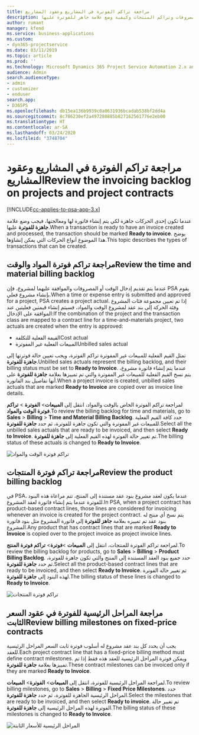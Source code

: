 ```yaml
---
title: مراجعة تراكم الفوترة في المشاريع وعقود المشاريع
description: يقدم هذا الموضوع معلومات حول كيفية مراجعة الوقت والمصروفات وتراكم المنتجات وكيفية وضع علامة جاهز للفوترة عليها.
author: rumant
manager: kfend
ms.service: business-applications
ms.custom:
- dyn365-projectservice
ms.date: 03/11/2019
ms.topic: article
ms.prod: ''
ms.technology: Microsoft Dynamics 365 Project Service Automation 2.x and 3.x
audience: Admin
search.audienceType:
- admin
- customizer
- enduser
search.app:
- D365PS
ms.openlocfilehash: db15ea136b9939c0a0631936bcadab538bf2dd4a
ms.sourcegitcommit: 8c786230ef2a497280885b827162561776e2eb00
ms.translationtype: HT
ms.contentlocale: ar-SA
ms.lasthandoff: 03/24/2020
ms.locfileid: "3748704"
---
```

# <a name="review-the-invoicing-backlog-on-projects-and-project-contracts"></a><span data-ttu-id="b4b09-103">مراجعة تراكم الفوترة في المشاريع وعقود المشاريع</span><span class="sxs-lookup"><span data-stu-id="b4b09-103">Review the invoicing backlog on projects and project contracts</span></span>

[!INCLUDE[cc-applies-to-psa-app-3.x](../includes/cc-applies-to-psa-app-3x.md)]

<span data-ttu-id="b4b09-104">عندما تكون إحدى الحركات جاهزة لكي يتم إنشاء فاتورة لها ومعالجتها، فيجب وضع علامة **جاهزة للفوترة** عليها.</span><span class="sxs-lookup"><span data-stu-id="b4b09-104">When a transaction is ready to have an invoice created and processed, the transaction should be marked **Ready to invoice**.</span></span> <span data-ttu-id="b4b09-105">يوضح هذا الموضوع أنواع الحركات التي يمكن إنشاؤها.</span><span class="sxs-lookup"><span data-stu-id="b4b09-105">This topic describes the types of transactions that can be created.</span></span>

## <a name="review-the-time-and-material-billing-backlog"></a><span data-ttu-id="b4b09-106">مراجعة تراكم فوترة المواد والوقت</span><span class="sxs-lookup"><span data-stu-id="b4b09-106">Review the time and material billing backlog</span></span>

<span data-ttu-id="b4b09-107">عندما يتم تقديم إدخال الوقت أو المصروفات والموافقة عليهما لمشروع، فإن PSA يقوم بإنشاء مشروع فعلي.</span><span class="sxs-lookup"><span data-stu-id="b4b09-107">When a time or expense entry is submitted and approved for a project, PSA creates a project actual.</span></span> <span data-ttu-id="b4b09-108">إذا تم تعيين مجموعة فئات المشروع وفئة الحركة إلى بند عقد لمشروع الوقت والمواد، فسيتم إنشاء قيمتين فعليتين عند الموافقة على الإدخال:</span><span class="sxs-lookup"><span data-stu-id="b4b09-108">If the combination of the project and the transaction class are mapped to a contract line for a time-and-materials project, two actuals are created when the entry is approved:</span></span>

- <span data-ttu-id="b4b09-109">القيمة الفعلية للتكلفة</span><span class="sxs-lookup"><span data-stu-id="b4b09-109">Cost actual</span></span> 
- <span data-ttu-id="b4b09-110">المبيعات الفعلية غير المفوترة</span><span class="sxs-lookup"><span data-stu-id="b4b09-110">Unbilled sales actual</span></span>

<span data-ttu-id="b4b09-111">تمثل القيم الفعلية للمبيعات غير المفوترة تراكم الفوترة، ويجب تعيين حالة فوترتها إلى **جاهزة للفوترة**.</span><span class="sxs-lookup"><span data-stu-id="b4b09-111">Unbilled sales actuals represent the billing backlog, and their billing status must be set to **Ready to Invoice**.</span></span> <span data-ttu-id="b4b09-112">عندما يتم إنشاء فاتورة مشروع، يتم نسخ القيم الفعلية للمبيعات غير المفوترة والتي تم تمييزها بعلامة **جاهزة للفوترة** على أنها تفاصيل بند الفاتورة.</span><span class="sxs-lookup"><span data-stu-id="b4b09-112">When a project invoice is created, unbilled sales actuals that are marked **Ready to Invoice** are copied over as invoice line details.</span></span>

<span data-ttu-id="b4b09-113">لمراجعة تراكم الفوترة الخاص بالوقت والمواد، انتقل إلى **المبيعات**\> **الفوترة** \> **تراكم فوترة الوقت والمواد**.</span><span class="sxs-lookup"><span data-stu-id="b4b09-113">To review the billing backlog for time and materials, go to **Sales** \> **Billing** \> **Time and Material Billing Backlog**.</span></span> <span data-ttu-id="b4b09-114">حدد كافة القيم الفعلية للمبيعات غير المفوترة والتي تكون جاهزة للفوترة، ثم حدد **جاهزة للفوترة**.</span><span class="sxs-lookup"><span data-stu-id="b4b09-114">Select all the unbilled sales actuals that are ready to be invoiced, and then select **Ready to Invoice**.</span></span> <span data-ttu-id="b4b09-115">تم تغيير حالة الفوترة لهذه القيم الفعلية إلى **جاهزة للفوترة**.</span><span class="sxs-lookup"><span data-stu-id="b4b09-115">The billing status of these actuals is changed to **Ready to Invoice**.</span></span>

![تراكم فوترة الوقت والمواد](media/TMBacklog.png)

## <a name="review-the-product-billing-backlog"></a><span data-ttu-id="b4b09-117">مراجعة تراكم فوترة المنتجات</span><span class="sxs-lookup"><span data-stu-id="b4b09-117">Review the product billing backlog</span></span>

<span data-ttu-id="b4b09-118">في PSA، عندما يكون لعقد مشروع بنود عقد مستندة إلى المنتج، تتم مراعاة هذه البنود للفوترة عندما يتم إنشاء فاتورة لعقد المشروع.</span><span class="sxs-lookup"><span data-stu-id="b4b09-118">In PSA, when a project contract has product-based contract lines, those lines are considered for invoicing whenever an invoice is created for the project contract.</span></span> <span data-ttu-id="b4b09-119">يتم نسخ أي منتج له بنود عقد تم تمييزه بعلامة **جاهز للفوترة** إلى فاتورة المشروع مثل بنود فاتورة المشروع.</span><span class="sxs-lookup"><span data-stu-id="b4b09-119">Any product that has contract lines that are marked **Ready to Invoice** is copied over to the project invoice as project invoice lines.</span></span>

<span data-ttu-id="b4b09-120">لمراجعة تراكم الفوترة للمنتجات، انتقل إلى **المبيعات** \>**فوترة**\> **تراكم فوترة المنتج**.</span><span class="sxs-lookup"><span data-stu-id="b4b09-120">To review the billing backlog for products, go to **Sales** \> **Billing** \> **Product Billing Backlog**.</span></span> <span data-ttu-id="b4b09-121">حدد جميع بنود العقد المستندة إلى المنتج والتي تكون جاهزة للفوترة، ثم حدد **جاهزة للفوترة**.</span><span class="sxs-lookup"><span data-stu-id="b4b09-121">Select all the product-based contract lines that are ready to be invoiced, and then select **Ready to Invoice**.</span></span> <span data-ttu-id="b4b09-122">تم تغيير حالة الفوترة لهذه البنود إلى **جاهزة للفوترة**.</span><span class="sxs-lookup"><span data-stu-id="b4b09-122">The billing status of these lines is changed to **Ready to Invoice**.</span></span>

![تراكم فوترة المنتجات](media/ProductBacklog.png)

## <a name="review-billing-milestones-on-fixed-price-contracts"></a><span data-ttu-id="b4b09-124">مراجعة المراحل الرئيسية للفوترة في عقود السعر الثابت</span><span class="sxs-lookup"><span data-stu-id="b4b09-124">Review billing milestones on fixed-price contracts</span></span>

<span data-ttu-id="b4b09-125">يجب أن يحدد كل بند عقد مشروع له أسلوب فوترة ثابت السعر المراحل الرئيسية للعقد.</span><span class="sxs-lookup"><span data-stu-id="b4b09-125">Each project contract line that has a fixed-price billing method must define contract milestones.</span></span> <span data-ttu-id="b4b09-126">ويمكن فوترة المراحل الرئيسية للعقد هذه فقط إذا تم تمييزها بعلامة **جاهزة للفوترة**.</span><span class="sxs-lookup"><span data-stu-id="b4b09-126">These contract milestones can be invoiced only if they are marked **Ready to Invoice**.</span></span> 

<span data-ttu-id="b4b09-127">لمراجعة المراحل الرئيسية للفوترة، انتقل إلى **المبيعات**\> **الفوترة**\> **المبيعات**.</span><span class="sxs-lookup"><span data-stu-id="b4b09-127">To review billing milestones, go to **Sales** \> **Billing** \> **Fixed Price Milestones**.</span></span> <span data-ttu-id="b4b09-128">حدد المراحل الرئيسية الجاهزة للفوترة، ثم حدد **جاهزة للفوترة**.</span><span class="sxs-lookup"><span data-stu-id="b4b09-128">Select the milestones that are ready to be invoiced, and then select **Ready to invoice**.</span></span> <span data-ttu-id="b4b09-129">تم تغيير حالة الفوترة لهذه المراحل الرئيسية إلى **جاهزة للفوترة**.</span><span class="sxs-lookup"><span data-stu-id="b4b09-129">The billing status of these milestones is changed to **Ready to Invoice**.</span></span>

![المراحل الرئيسية للأسعار الثابتة](media/FPBacklog.png)
